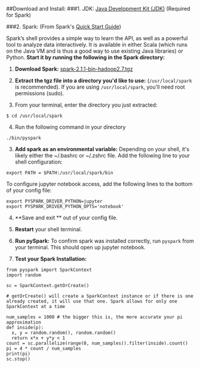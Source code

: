 ##Download and Install:
###1. JDK: [Java Development Kit (JDK)](http://www.oracle.com/technetwork/java/javase/downloads/jdk8-downloads-2133151.html) (Required for Spark)

###2. Spark: (From Spark's [Quick Start Guide](http://spark.apache.org/docs/latest/quick-start.html))

Spark’s shell provides a simple way to learn the API, as well as a powerful tool to analyze data interactively. It is available in either Scala (which runs on the Java VM and is thus a good way to use existing Java libraries) or Python. **Start it by running the following in the Spark directory:**

1. **Download Spark:** [spark-2.1.1-bin-hadoop2.7.tgz](https://d3kbcqa49mib13.cloudfront.net/spark-2.1.1-bin-hadoop2.7.tgz)

2. **Extract the tgz file into a directory you'd like to use:** (`/usr/local/spark` is recommended). If you are using `/usr/local/spark`, you'll need root permissions (sudo).

3. From your terminal, enter the directory you just extracted:
```
$ cd /usr/local/spark
```

4.  Run the following command in your directory
```
./bin/pyspark
```

3. **Add spark as an environmental variable:** Depending on your shell, it's likely either the ~/.bashrc or ~/.zshrc file. Add the following line to your shell configuration:
```
export PATH = $PATH:/usr/local/spark/bin
```
To configure jupyter notebook access, add the following lines to the bottom of your config file:
```
export PYSPARK_DRIVER_PYTHON=jupyter
export PYSPARK_DRIVER_PYTHON_OPTS='notebook'
```

4. **Save and exit ** out of your config file.

5. **Restart** your shell terminal.

6.  **Run pySpark:** To confirm spark was installed correctly, run  `pyspark` from your terminal. This should open up jupyter notebook.

7. **Test your Spark Installation:**

```
from pyspark import SparkContext
import random

sc = SparkContext.getOrCreate()

# getOrCreate() will create a SparkContext instance or if there is one already created, it will use that one. Spark allows for only one SparkContext at a time

num_samples = 1000 # the bigger this is, the more accurate your pi approximation
def inside(p):
  x, y = random.random(), random.random()
  return x*x + y*y < 1
count = sc.parallelize(range(0, num_samples)).filter(inside).count()
pi = 4 * count / num_samples
print(pi)
sc.stop()
```
